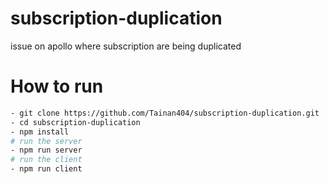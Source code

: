 # subscription-duplication
issue on apollo where subscription are being duplicated

# How to run 

```bash
- git clone https://github.com/Tainan404/subscription-duplication.git
- cd subscription-duplication
- npm install
# run the server
- npm run server
# run the client
- npm run client
```
